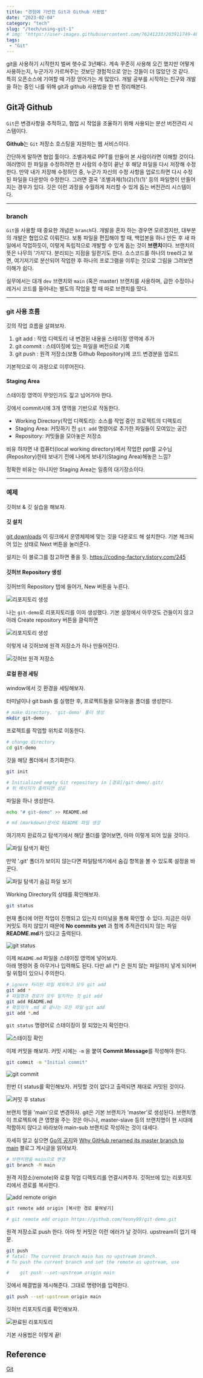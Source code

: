 ```yaml
---
title: "경험에 기반한 Git과 Github 사용법"
date: "2023-02-04"
category: "tech"
slug: "/tech/using-git-1"
# img: "https://user-images.githubusercontent.com/76241233/203911749-4814e386-efcc-460f-8065-1d1c246a913e.png"
tags: 
 - "Git"
---
```


git을 사용하기 시작한지 벌써 햇수로 3년째다. 계속 꾸준히 사용해 오긴 했지만 어떻게 사용하는지, 누군가가 가르쳐주는 것보단 경험적으로 얻는 것들이 더 많았던 것 같다.    
특히 오픈소스에 기여할 때 가장 얻어가는 게 많았다. 개발 공부를 시작하는 친구와 개발을 하는 중인 나를 위해 git과 github 사용법을 한 번 정리해본다.

## Git과 Github

`Git`은 변경사항을 추적하고, 협업 시 작업을 조율하기 위해 사용되는 분산 버전관리 시스템이다. 

**Github**는 `Git` 저장소 호스팅을 지원하는 웹 서비스이다.

간단하게 말하면 협업 툴이다. 조별과제로 PPT를 만들어 본 사람이라면 이해할 것이다. 여러명이 한 파일을 수정하려면 한 사람의 수정이 끝난 후 해당 파일을 다시 저장해 수정한다. 만약 내가 저장해 수정하던 중, 누군가 자신의 수정 사항을 업로드하면 다시 수정된 파일을 다운받아 수정한다. 그러면 결국 '조별과제(1)(2)(1)(1)' 등의 파일명이 만들어지는 경우가 있다. 깃은 이런 과정을 수월하게 처리할 수 있게 돕는 버전관리 시스템이다.

---

### branch

`Git`을 사용할 때 중요한 개념은 `branch`다. 개발을 혼자 하는 경우면 모르겠지만, 대부분의 개발은 협업으로 이뤄진다. 보통 파일을 편집해야 할 때, 백업본을 하나 만든 후 새 파일에서 작업하듯이, 이렇게 독립적으로 개발할 수 있게 돕는 것이 **브랜치**이다. 브랜치의 뜻은 나무의 '가지'다. 분리되는 지점을 일컫기도 한다. 소스코드를 하나의 tree라고 보면, 여기저기로 분산되어 작업한 후 하나의 프로그램을 이루는 것으로 그림을 그려보면 이해가 쉽다.

실무에서는 대개 `dev` 브랜치와 `main` (혹은 master) 브랜치를 사용하며, 급한 수정이나 레거시 코드를 들어내는 별도의 작업을 할 때 따로 브랜치를 땄다.

---

### git 사용 흐름

깃의 작업 흐름을 살펴보자.

1. git add : 작업 디렉토리 내 변경된 내용을 스테이징 영역에 추가
2. git commit : 스테이징에 있는 파일을 버전으로 기록
3. git push : 원격 저장소(보통 Github Repository)에 코드 변경분을 업로드

기본적으로 이 과정으로 이루어진다.


#### Staging Area

스테이징 영역이 무엇인가도 짚고 넘어가야 한다.

깃에서 commit시에 3개 영역을 기반으로 작동한다.

* Working Directory(작업 디렉토리): 소스를 작업 중인 프로젝트의 디렉토리
* Staging Area: 커밋하기 전 `git add` 명령어로 추가한 파일들이 모여있는 공간
* Repository: 커밋들을 모아놓은 저장소

비유 하자면 내 컴퓨터(local working directory)에서 작업한 ppt를 교수님(Repository)한테 보내기 전에 나에게 보내기(Staging Area)해놓은 느낌?

정확한 비유는 아니지만 Staging Area는 일종의 대기장소이다.

---

### 예제

깃허브 & 깃 실습을 해보자.

#### 깃 설치

[git downloads](https://git-scm.com/downloads) 이 링크에서 운영체제에 맞는 깃을 다운로드 해 설치한다. 기본 체크되어 있는 상태로 Next 버튼을 눌러준다.

설치는 이 블로그를 참고하면 좋을 듯. https://coding-factory.tistory.com/245

#### 깃허브 Repository 생성

깃허브의 Repository 탭에 들어가, New 버튼을 누른다.

![리포지토리 생성](https://user-images.githubusercontent.com/76241233/215683153-86d9a65d-cae2-4d03-9040-684ae82034b5.png)

나는 `git-demo`로 리포지토리를 이미 생성했다. 기본 설정에서 아무것도 건들이지 않고 아래 Create repository 버튼을 클릭하면 

![리포지토리 생성](https://user-images.githubusercontent.com/76241233/215683044-3702807d-29b9-45a7-9d57-a4ab19b4d9ae.png)

이렇게 내 깃허브에 원격 저장소가 하나 만들어진다.

![깃허브 원격 저장소](https://user-images.githubusercontent.com/76241233/215684184-2b8bd205-d57c-497e-a78f-14c5139d7eea.png)


#### 로컬 환경 세팅

window에서 깃 환경을 세팅해보자.

터미널이나 git bash 를 실행한 후, 프로젝트들을 모아놓을 폴더를 생성한다.

```bash
# make directory, 'git-demo' 폴더 생성
mkdir git-demo 
```

프로젝트를 작업할 위치로 이동한다.

```bash
# change directory
cd git-demo
```

깃을 해당 폴더에서 초기화한다.

```bash
git init

# Initialized empty Git repository in [경로]/git-demo/.git/ 
# 위 메시지가 출력되면 성공
```

파일을 하나 생성한다.

```bash
echo "# git-demo" >> README.md

# md (markdown)문서로 README 파일 생성
```

여기까지 완료하고 탐색기에서 해당 폴더를 열어보면, 아마 이렇게 되어 있을 것이다.

![파일 탐색기 확인](https://user-images.githubusercontent.com/76241233/215687622-59bc508e-560d-440a-8a3e-f02110bcb7b4.png)

만약 '.git' 폴더가 보이지 않는다면 파일탐색기에서 숨김 항목을 볼 수 있도록 설정을 바꾼다.

![파일 탐색기 숨김 파일 보기](https://user-images.githubusercontent.com/76241233/215688048-5f570822-447e-496e-aead-972278381ab6.png)

Working Directory의 상태를 확인해보자.

```bash
git status
```

현재 폴더에 어떤 작업이 진행되고 있는지 터미널을 통해 확인할 수 있다.
지금은 아무 커밋도 하지 않았기 때문에 **No commits yet** 과 함께 추적관리되지 않는 파일 **README.md**가 있다고 출력된다.

![git status](https://user-images.githubusercontent.com/76241233/215688917-0dd2a2cc-c98b-4b3b-9468-9bf876dd52cf.png)

이제 `README.md` 파일을 스테이징 영역에 넣어보자.   
아래 명령어 중 아무거나 입력해도 된다. 다만 all (*) 은 원치 않는 파일까지 넣게 되어버릴 위험이 있으니 주의한다.
```bash
# ignore 처리된 파일 제외하고 모두 git add
git add *
# 파일명과 경로가 모두 일치하는 것 git add
git add README.md
# 확장자가 .md 로 끝나는 모든 파일 git add
git add *.md
```

`git status` 명령어로 스테이징이 잘 되었는지 확인한다.

![스테이징 확인](https://user-images.githubusercontent.com/76241233/215689923-0e8d12d5-0a87-4088-9cbc-a3955878f328.png)

이제 커밋을 해보자. 커밋 시에는 `-m` 을 붙여 **Commit Message**를 작성해야 한다.

```bash
git commit -m "Initial commit"
```

![git commit](https://user-images.githubusercontent.com/76241233/215690571-1203c8d0-7efe-4e3b-b60f-8838d24c46f9.png)

한번 더 status를 확인해보자.
커밋할 것이 없다고 출력되면 제대로 커밋된 것이다.

![커밋 후 status](https://user-images.githubusercontent.com/76241233/215690675-f2202e35-6b7c-4db1-b10a-366745aa2c74.png)

브랜치 명을 'main'으로 변경하자. git은 기본 브랜치가 'master'로 생성된다. 
브랜치명이 프로젝트에 큰 영향을 주는 것은 아니나, master-slave 등의 브랜치명이 현 시대에 적합하지 않다고 바라보아 main-sub 브랜치로 작성하는 것이 대세다.

자세히 알고 싶으면 [Go의 공지](https://go-review.googlesource.com/c/go/+/236857)와 [Why GitHub renamed its master branch to main](https://www.theserverside.com/feature/Why-GitHub-renamed-its-master-branch-to-main) 블로그 게시글을 읽어보자. 

```bash
# 브랜치명을 main으로 변경
git branch -M main
```

원격 저장소(remote)와 로컬 작업 디렉토리를 연결시켜주자. 깃허브에 있는 리포지토리에서 경로를 복사한다.

![add remote origin](https://user-images.githubusercontent.com/76241233/215692189-fde6df0d-a9e4-48d3-a2be-c3e14a3ca667.png)

```bash
git remote add origin [복사한 경로 붙여넣기]

# git remote add origin https://github.com/Yeony99/git-demo.git
```

원격 저장소로 push 한다. 아마 첫 커밋은 이런 에러가 날 것이다. upstream이 없기 때문.

```bash
git push
# fatal: The current branch main has no upstream branch.
# To push the current branch and set the remote as upstream, use

#    git push --set-upstream origin main
```

깃에서 해결법을 제시해준다. 그대로 명령어를 입력한다.

```bash
git push --set-upstream origin main
```

깃허브 리포지토리를 확인해보자.

![완료된 리포지토리](https://user-images.githubusercontent.com/76241233/215698792-1859eb3a-0549-47c4-9371-7d93653da1d0.png)

기본 사용법은 이렇게 끝!

## Reference

[Git](https://git-scm.com/)
